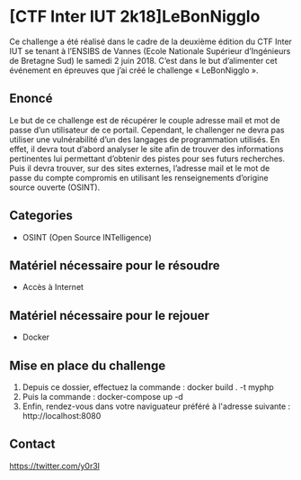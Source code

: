 # [CTF Inter IUT 2k18]LeBonNigglo

Ce challenge a été réalisé dans le cadre de la deuxième édition du CTF Inter IUT se tenant
à l’ENSIBS de Vannes (Ecole Nationale Supérieur d’Ingénieurs de Bretagne Sud) le samedi 2 juin
2018.
C’est dans le but d’alimenter cet événement en épreuves que j’ai créé le challenge
« LeBonNigglo ».

## Enoncé

Le but de ce challenge est de récupérer le couple adresse mail et mot de passe d’un
utilisateur de ce portail.
Cependant, le challenger ne devra pas utiliser une vulnérabilité d’un des langages de
programmation utilisés.
En effet, il devra tout d’abord analyser le site afin de trouver des informations pertinentes lui
permettant d’obtenir des pistes pour ses futurs recherches.
Puis il devra trouver, sur des sites externes, l’adresse mail et le mot de passe du compte
compromis en utilisant les renseignements d’origine source ouverte (OSINT).

## Categories

* OSINT (Open Source INTelligence)

## Matériel nécessaire pour le résoudre

* Accès à Internet

## Matériel nécessaire pour le rejouer

* Docker

## Mise en place du challenge

1. Depuis ce dossier, effectuez la commande : docker build . -t myphp
2. Puis la commande : docker-compose up -d
3. Enfin, rendez-vous dans votre naviguateur préféré à l'adresse suivante : http://localhost:8080

## Contact

https://twitter.com/y0r3l

